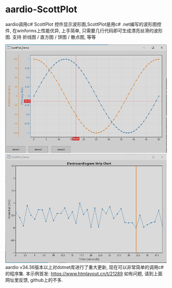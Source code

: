 # aardio-ScottPlot
aardio调用c# ScottPlot 控件显示波形图,ScottPlot是用c# .net编写的波形图控件, 在winforms上性能优异, 上手简单, 只需要几行代码即可生成漂亮丝滑的波形图. 支持 折线图 / 直方图 / 饼图 / 散点图, 等等

![image](https://github.com/popde/aardio-ScottPlot/blob/main/pic1.png)
![image](https://github.com/popde/aardio-ScottPlot/blob/main/pic2.png)
aardio v34.36版本以上对dotnet库进行了重大更新, 现在可以非常简单的调用c#的程序集.
本示例首发: https://www.htmlayout.cn/t/21289
如有问题, 请到上面网址里反馈, github上的不多.
